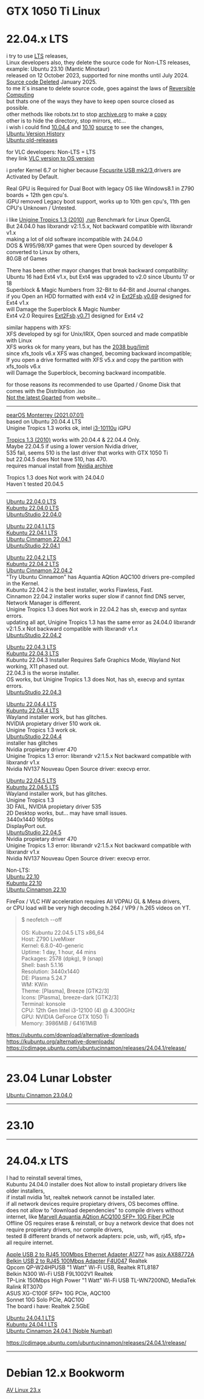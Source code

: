 # GTX 1050 Ti Linux

# 22.04.x LTS

i try to use [LTS](https://en.wikipedia.org/wiki/Long-term_support) releases, </br>
Linux developers also, they delete the source code for Non-LTS releases, </br>
example: Ubuntu 23.10 (Mantic Minotaur) </br>
released on 12 October 2023, supported for nine months until July 2024. </br>
[Source code Deleted](https://cdimage.ubuntu.com/releases/23.10/release/source/) January 2025. </br>
to me it´s insane to delete source code, goes against the laws of [Reversible Computing](https://en.wikipedia.org/wiki/Reversible_computing) </br>
but thats one of the ways they have to keep open source closed as possible. </br>
other methods like robots.txt to stop [archive.org](https://web.archive.org/web/20240303064513/https://cdimage.ubuntu.com/releases/23.10/release/source/) to make a [copy](https://web.archive.org/web/20240421133031/http://cdimage.ubuntu.com/releases/mantic/release/source/) </br>
other is to hide the directory, stop mirrors, etc... </br>
i wish i could find [10.04.4](https://archive.org/download/ubuntu-repo-lucid-lynx-10.04-20210302) and [10.10](https://archive.org/download/ubuntu-repo-maverick-meerkat-10.10-20210302) [source](https://old-releases.ubuntu.com/releases/releases/) to see the changes, </br>
[Ubuntu Version History](https://en.wikipedia.org/wiki/Ubuntu_version_history) </br>
[Ubuntu old-releases](http://old-releases.ubuntu.com/releases/) </br>

for VLC developers: Non-LTS = LTS </br> 
they link [VLC version to OS version](https://packages.ubuntu.com/search?searchon=sourcenames&keywords=vlc) </br>

i prefer Kernel 6.7 or higher because [Focusrite USB mk2/3 ](https://github.com/geoffreybennett/alsa-scarlett-gui/blob/master/docs/INSTALL.md) drivers are Activated by Default. </br> 

Real GPU is Required for Dual Boot with legacy OS like Windows8.1 in Z790 boards + 12th gen cpu's. </br>
iGPU removed Legacy boot support, works up to 10th gen cpu's, 11th gen CPU's Unknown / Untested. </br>

i like [Unigine Tropics 1.3 (2010)](https://benchmark.unigine.com/tropics) [.run](https://assets.unigine.com/d/Unigine_Tropics-1.3.run) Benchmark for Linux OpenGL </br>
But 24.04.0 has libxrandr v2:1.5.x, Not backward compatible with libxrandr v1.x </br>
making a lot of old software incompatible with 24.04.0 </br>
DOS & W95/98/XP games that were Open sourced by developer & converted to Linux by others, </br>
80.GB of Games </br>

There has been other mayor changes that break backward compatibility: </br>
Ubuntu 16 had Ext4 v1.x, but Ext4 was upgraded to v2.0 since Ubuntu 17 or 18 </br>
Superblock & Magic Numbers from 32-Bit to 64-Bit and Journal changes. </br>
if you Open an HDD formatted with ext4 v2 in [Ext2Fsb](https://sourceforge.net/projects/ext2fsd/files/Ext2fsd/).[v0.69](https://github.com/LiveMirror/ext2fsd) designed for Ext4 v1.x </br>
will Damage the Superblock & Magic Number </br>
Ext4 v2.0 Requires [Ext2Fsb](https://www.accum.se/~bosse/).[v0.71](https://github.com/bobranten/Ext4Fsd/releases) designed for Ext4 v2 </br>

similar happens with XFS: </br>
XFS developed by sgi for Unix/IRIX, Open sourced and made compatible with Linux </br>
XFS works ok for many years, but has the [2038 bug/limit](https://en.wikipedia.org/wiki/Year_2038_problem) </br>
since xfs_tools v6.x XFS was changed, becoming backward incompatible; </br>
If you open a drive formatted with XFS v5.x and copy the partition with xfs_tools v6.x </br>
will Damage the Superblock, becoming backward incompatible. </br>

for those reasons its recommended to use Gparted / Gnome Disk that comes with the Distribution .iso </br>
[Not the latest Gparted](https://gparted.org/download.php) from website... </br>

--------------

[pearOS Monterrey (2021.07.01)](https://archive.org/details/pearOS_Monterey_64bit-12-beta-2021.07.01) </br>
based on Ubuntu 20.04.4 LTS </br>
Unigine Tropics 1.3 works ok, 
intel [i3-10110u](https://www.cpu-monkey.com/en/compare_cpu-intel_core_i3_10110u-vs-intel_core_i3_12100) iGPU </br>

[Tropics 1.3 (2010)](https://benchmark.unigine.com/tropics) works with 20.04.4 & 22.04.4 Only. </br>
Maybe 22.04.5 if using a lower version Nvidia driver, </br>
535 fail, seems 510 is the last driver that works with GTX 1050 Ti </br>
but 22.04.5 does Not have 510, has 470. </br>
requires manual install from [Nvidia archive](https://www.nvidia.com/en-us/drivers/unix/linux-amd64-display-archive/) </br>

Tropics 1.3 does Not work with 24.04.0 </br>
Haven´t tested 20.04.5 </br>

------------------------

[Ubuntu 22.04.0 LTS](https://web.archive.org/web/20220421144653/https://releases.ubuntu.com/22.04/ubuntu-22.04-desktop-amd64.iso.torrent) </br>
[Kubuntu 22.04.0 LTS](https://web.archive.org/web/20220421153412/https://cdimage.ubuntu.com/kubuntu/releases/22.04/release/kubuntu-22.04-desktop-amd64.iso.torrent) </br>
[UbuntuStudio 22.04.0](https://web.archive.org/web/20220421203035/https://cdimage.ubuntu.com/ubuntustudio/releases/22.04/release/ubuntustudio-22.04-dvd-amd64.iso.torrent) </br>

[Ubuntu 22.04.1 LTS](https://web.archive.org/web/20221225065350/https://releases.ubuntu.com/22.04/ubuntu-22.04.1-desktop-amd64.iso.torrent) </br>
[Kubuntu 22.04.1 LTS](https://web.archive.org/web/20220819101631/https://cdimage.ubuntu.com/kubuntu/releases/22.04.1/release/kubuntu-22.04.1-desktop-amd64.iso.torrent) </br>
[Ubuntu Cinnamon 22.04.1](https://sourceforge.net/projects/ubuntu-cinnamon-remix/files/) </br>
[UbuntuStudio 22.04.1](https://web.archive.org/web/20220824233538/https://cdimage.ubuntu.com/ubuntustudio/releases/22.04.1/release/ubuntustudio-22.04.1-dvd-amd64.iso.torrent) </br>

[Ubuntu 22.04.2 LTS](https://web.archive.org/web/20230226173353/https://releases.ubuntu.com/22.04/ubuntu-22.04.2-desktop-amd64.iso.torrent) </br>
[Kubuntu 22.04.2 LTS](https://web.archive.org/web/20230304093850/https://cdimage.ubuntu.com/kubuntu/releases/22.04.2/release/kubuntu-22.04.2-desktop-amd64.iso.torrent) </br>
[Ubuntu Cinnamon 22.04.2](https://sourceforge.net/projects/ubuntu-cinnamon-remix/files/) </br>
"Try Ubuntu Cinnamon" has Aquantia AQtion AQC100 drivers pre-compiled in the Kernel. </br>
Kubuntu 22.04.2 is the best installer, works Flawless, Fast.  </br>
Cinnamon 22.04.2 installer works super slow if cannot find DNS server, Network Manager is different. </br>
Unigine Tropics 1.3 does Not work in 22.04.2 has sh, execvp and syntax errors. </br>
updating all apt, Unigine Tropics 1.3 has the same error as 24.04.0 libxrandr v2:1.5.x Not backward compatible with libxrandr v1.x </br> 
[UbuntuStudio 22.04.2](https://web.archive.org/web/20230227132827/https://cdimage.ubuntu.com/ubuntustudio/releases/22.04.2/release/ubuntustudio-22.04.2-dvd-amd64.iso.torrent) </br>

[Ubuntu 22.04.3 LTS](https://web.archive.org/web/20231012154014/https://releases.ubuntu.com/22.04/ubuntu-22.04.3-desktop-amd64.iso.torrent) </br>
[Kubuntu 22.04.3 LTS](https://web.archive.org/web/20230814215535/https://cdimage.ubuntu.com/kubuntu/releases/22.04.3/release/kubuntu-22.04.3-desktop-amd64.iso.torrent) </br>
Kubuntu 22.04.3 Installer Requires Safe Graphics Mode, Wayland Not working, X11 phased out. </br>
22.04.3 is the worse installer. </br>
OS works, but Unigine Tropics 1.3 does Not, has sh, execvp and syntax errors. </br>
[UbuntuStudio 22.04.3](https://web.archive.org/web/20230813114706/https://cdimage.ubuntu.com/ubuntustudio/releases/22.04.3/release/ubuntustudio-22.04.3-dvd-amd64.iso.torrent) </br>

[Ubuntu 22.04.4 LTS](https://web.archive.org/web/20240618125657/https://releases.ubuntu.com/22.04/ubuntu-22.04.4-desktop-amd64.iso.torrent) </br>
[Kubuntu 22.04.4 LTS](https://web.archive.org/web/20240225143127/https://cdimage.ubuntu.com/kubuntu/releases/22.04.4/release/kubuntu-22.04.4-desktop-amd64.iso.torrent) </br>
Wayland installer work, but has glitches. </br>
NVIDIA propietary driver 510 work ok. </br>
Unigine Tropics 1.3 work ok. </br>
[UbuntuStudio 22.04.4](https://web.archive.org/web/20240223072006/https://cdimage.ubuntu.com/ubuntustudio/releases/22.04.4/release/ubuntustudio-22.04.4-dvd-amd64.iso.torrent) </br>
installer has glitches </br>
Nvidia propietary driver 470 </br> 
Unigine Tropics 1.3 error: libxrandr v2:1.5.x Not backward compatible with libxrandr v1.x </br>
Nvidia NV137 Nouveau Open Source driver: execvp error. </br>

[Ubuntu 22.04.5 LTS](https://releases.ubuntu.com/22.04/ubuntu-22.04.5-desktop-amd64.iso.torrent) </br>
[Kubuntu 22.04.5 LTS](https://cdimage.ubuntu.com/kubuntu/releases/22.04.5/release/kubuntu-22.04.5-desktop-amd64.iso.torrent) </br>
Wayland installer work, but has glitches. </br>
Unigine Tropics 1.3 </br>
3D FAIL, NVIDIA propietary driver 535 </br>
2D Desktop works, but... may have small issues. </br>
3440x1440 160fps </br>
DisplayPort out. </br>
[UbuntuStudio 22.04.5](https://cdimage.ubuntu.com/ubuntustudio/releases/22.04.5/release/ubuntustudio-22.04.5-dvd-amd64.iso.torrent) </br>
Nvidia propietary driver 470 </br> 
Unigine Tropics 1.3 error: libxrandr v2:1.5.x Not backward compatible with libxrandr v1.x </br>
Nvidia NV137 Nouveau Open Source driver: execvp error. </br>

Non-LTS: </br>
[Ubuntu 22.10](https://web.archive.org/web/20231012153418/https://releases.ubuntu.com/mantic/ubuntu-23.10-desktop-amd64.iso.torrent) </br>
[Kubuntu 22.10](https://web.archive.org/web/20240225143127/https://cdimage.ubuntu.com/kubuntu/releases/23.10/release/kubuntu-23.10-desktop-amd64.iso.torrent) </br>
[Ubuntu Cinnamon 22.10](https://sourceforge.net/projects/ubuntu-cinnamon-remix/files/) </br>

FireFox / VLC HW acceleration requires All VDPAU GL & Mesa drivers, </br>
or CPU load will be very high decoding h.264 / VP9 / h.265 videos on YT. </br>

> $ neofetch --off </br>
> </br>
> OS: Kubuntu 22.04.5 LTS x86_64  </br>
> Host: Z790 LiveMixer  </br>
> Kernel: 6.8.0-40-generic  </br>
> Uptime: 1 day, 1 hour, 44 mins  </br>
> Packages: 2578 (dpkg), 9 (snap)  </br>
> Shell: bash 5.1.16  </br>
> Resolution: 3440x1440  </br>
> DE: Plasma 5.24.7  </br>
> WM: KWin  </br>
> Theme: [Plasma], Breeze [GTK2/3]  </br>
> Icons: [Plasma], breeze-dark [GTK2/3]  </br>
> Terminal: konsole  </br>
> CPU: 12th Gen Intel i3-12100 (4) @ 4.300GHz  </br>
> GPU: NVIDIA GeForce GTX 1050 Ti  </br>
> Memory: 3986MiB / 64161MiB  </br>

https://ubuntu.com/download/alternative-downloads </br>
https://kubuntu.org/alternative-downloads/ </br>
https://cdimage.ubuntu.com/ubuntucinnamon/releases/24.04.1/release/ </br>

-------------------------

# 23.04 Lunar Lobster </br>

[Ubuntu Cinnamon 23.04.0](https://web.archive.org/web/20230519041234/https://cdimage.ubuntu.com/ubuntucinnamon/releases/23.04/release/ubuntucinnamon-23.04-desktop-amd64.iso.torrent) </br>

-------------------------

# 23.10  </br>

-------------------------

# 24.04.x LTS </br>

I had to reinstall several times,  </br>
Kubuntu 24.04.0 installer does Not allow to install propietary drivers like older installers, </br>
if install nvidia 1st, realtek network cannot be installed later. </br>
if all network devices require propietary drivers, OS becomes offline. </br>
does not allow to "download dependencies" to compile drivers without internet, like [Marvell Aquantia AQtion ACQ100 SFP+ 10G Fiber PCIe](https://github.com/juanpc2018/Aquantia-PCIe-SFP-) </br>
Offline OS requires erase & reinstall, or buy a network device that does not require propietary drivers, nor compile drivers, </br>
tested 8 different brands of network adapters: pcie, usb, wifi, rj45, sfp+ </br>
all require internet. </br>

[Apple USB 2 to RJ45 100Mbps Ethernet Adapter A1277](https://www.apple.com/shop/product/MC704LL/A/apple-usb-ethernet-adapter) has [asix AX88772A](https://www.asix.com.tw/en/support/download) </br>
[Belkin USB 2 to RJ45 100Mbps Adapter F4U047](https://www.belkin.com/support-article/?articleNum=4908) Realtek </br>
Qpcom QP-W24HPUSB "1 Watt" Wi-Fi USB, Realtek RTL8187 </br>
Belkin N300 Wi-Fi USB F9L1002V1 Realtek </br>
TP-Link 150Mbps High Power "1 Watt" Wi-Fi USB TL-WN7200ND, MediaTek Ralink RT3070 </br>
ASUS XG-C100F SFP+ 10G PCIe, AQC100 </br>
Sonnet 10G Solo PCIe, AQC100 </br>
The board i have: Realtek 2.5GbE </br>

[Ubuntu 24.04.1 LTS](https://releases.ubuntu.com/24.04/ubuntu-24.04.1-desktop-amd64.iso.torrent) </br>
[Kubuntu 24.04.1 LTS](https://cdimage.ubuntu.com/kubuntu/releases/noble/release/kubuntu-24.04.1-desktop-amd64.iso.torrent) </br>
[Ubuntu Cinnamon 24.04.1 (Noble Numbat)](https://cdimage.ubuntu.com/ubuntucinnamon/releases/24.04.1/release/ubuntucinnamon-24.04.1-desktop-amd64.iso.torrent) </br>

https://cdimage.ubuntu.com/ubuntucinnamon/releases/24.04.1/release/ </br>

--------------------------

# Debian 12.x Bookworm

[AV Linux 23.x](https://www.bandshed.net/avlinux/)
